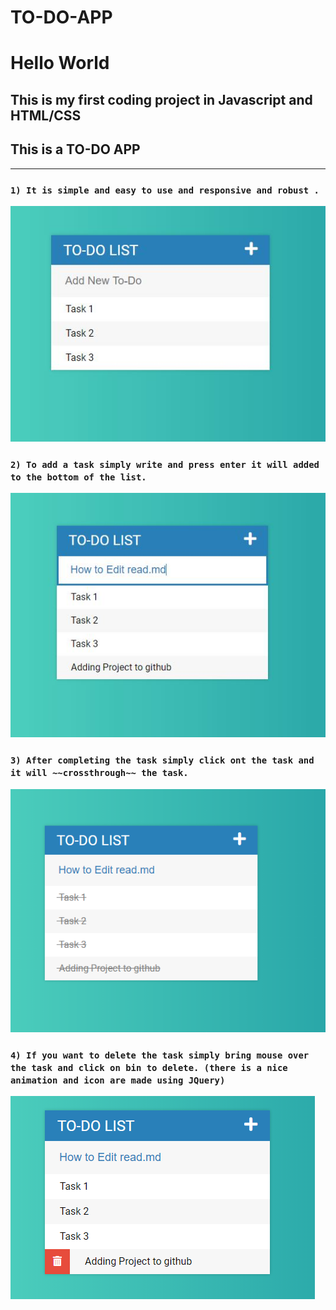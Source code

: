 # **TO-DO-APP**
# Hello World
## This is my first coding project in Javascript and HTML/CSS 

## This is a **TO-DO APP** 
---
### ``` 1) It is simple and easy to use and responsive and robust . ```
![First Look](/Assests/images/1.JPG)
### ``` 2) To add a task simply write and press enter it will added to the bottom of the list. ```
![Adding task](/Assests/images/2.JPG)
### ``` 3) After completing the task simply click ont the task and it will ~~crossthrough~~ the task. ```
![Completed task](/Assests/images/4.png)
### ``` 4) If you want to delete the task simply bring mouse over the task and click on bin to delete. (there is a nice animation and icon are made using JQuery) ```
![Completed task](/Assests/images/3.png)


